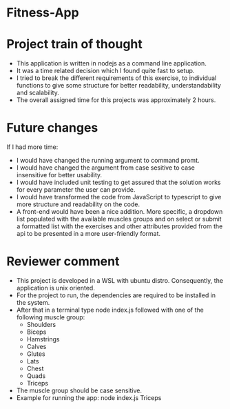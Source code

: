 # Fitness-App

# Project train of thought
 - This application is written in nodejs as a command line application.
 - It was a time related decision which I found quite fast to setup.
 - I tried to break the different requirements of this exercise, to individual functions to give some structure for better readability, understandability and scalability.
 - The overall assigned time for this projects was approximately 2 hours.

 # Future changes
 If I had more time:
 - I would have changed the running argument to command promt.
 - I would have changed the argument from case sesitive to case insensitive for better usability.
 - I would have included unit testing to get assured that the solution works for every parameter the user can provide.
 - I would have transformed the code from JavaScript to typescript to give more structure and readability on the code.
 - A front-end would have been a nice addition. More specific, a dropdown list populated with the available muscles groups and on select or submit a formatted list with the exercises and other attributes provided from the api to be presented in a more user-friendly format.

 # Reviewer comment
 - This project is developed in a WSL with ubuntu distro. Consequently, the application is unix oriented.
 - For the project to run, the dependencies are required to be installed in the system.
 - After that in a terminal type node index.js followed with one of the following muscle group:
    - Shoulders
    - Biceps
    - Hamstrings
    - Calves
    - Glutes
    - Lats
    - Chest
    - Quads
    - Triceps
- The muscle group should be case sensitive.
- Example for running the app: node index.js Triceps

